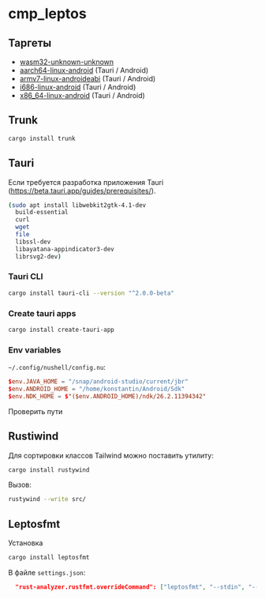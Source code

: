 # cmp_leptos

## Таргеты

- [wasm32-unknown-unknown](../targets/wasm32-unknown-unknown.md)
- [aarch64-linux-android](../targets/aarch64-linux-android.md) (Tauri / Android)
- [armv7-linux-androideabi](../targets/armv7-linux-androideabi.md) (Tauri / Android)
- [i686-linux-android](../targets/i686-linux-android.md) (Tauri / Android)
- [x86_64-linux-android](../targets/x86_64-linux-android.md) (Tauri / Android)

## Trunk

```bash
cargo install trunk
```

## Tauri

Если требуется разработка приложения Tauri (https://beta.tauri.app/guides/prerequisites/).

```bash
(sudo apt install libwebkit2gtk-4.1-dev
  build-essential
  curl
  wget
  file
  libssl-dev
  libayatana-appindicator3-dev
  librsvg2-dev)
```

### Tauri CLI

```bash
cargo install tauri-cli --version "^2.0.0-beta"
```

### Create tauri apps

```bash
cargo install create-tauri-app
```

### Env variables

`~/.config/nushell/config.nu`:

```toml
$env.JAVA_HOME = "/snap/android-studio/current/jbr"
$env.ANDROID_HOME = "/home/konstantin/Android/Sdk"
$env.NDK_HOME = $"($env.ANDROID_HOME)/ndk/26.2.11394342"
```

Проверить пути

## Rustiwind

Для сортировки классов Tailwind можно поставить утилиту:

```bash
cargo install rustywind
```

Вызов:

```bash
rustywind --write src/
```

## Leptosfmt

Установка

```bash
cargo install leptosfmt
```

В файле `settings.json`:

```json
  "rust-analyzer.rustfmt.overrideCommand": ["leptosfmt", "--stdin", "--rustfmt"]
```
